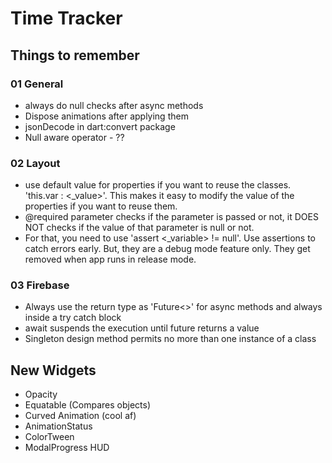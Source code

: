# Time Tracker

## Things to remember

### 01 General
- always do null checks after async methods
- Dispose animations after applying them
- jsonDecode in dart:convert package
- Null aware operator - ??

### 02 Layout
- use default value for properties if you want to reuse the classes. 'this.var : <_value>'. This makes it easy to modify the value of the properties if you want to reuse them.
- @required parameter checks if the parameter is passed or not, it DOES NOT checks if the value of that parameter is null or not. 
- For that, you need to use 'assert <_variable> != null'. Use assertions to catch errors early. But, they are a debug mode feature only. They get removed when app runs in release mode.

### 03 Firebase
- Always use the return type as 'Future<>' for async methods and always inside a try catch block
- await suspends the execution until future returns a value
- Singleton design method permits no more than one instance of a class 

## New Widgets
- Opacity
- Equatable (Compares objects)
- Curved Animation (cool af)
- AnimationStatus
- ColorTween
- ModalProgress HUD
